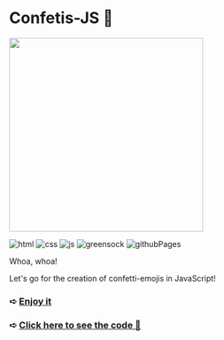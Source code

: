 # Confetis-JS 🍣

<img src="https://github.com/z-bj/Confetis-JS/blob/master/emoji-explosion.gif" width="350" height="auto" />

![html](https://img.shields.io/badge/HTML5-E34F26.svg?style=for-the-badge&logo=HTML5&logoColor=white)
![css](https://img.shields.io/badge/CSS3-1572B6.svg?style=for-the-badge&logo=CSS3&logoColor=white)
![js](https://img.shields.io/badge/JavaScript-F7DF1E.svg?style=for-the-badge&logo=JavaScript&logoColor=black)
![greensock](https://img.shields.io/badge/GreenSock-88CE02.svg?style=for-the-badge&logo=GreenSock&logoColor=white)
![githubPages](https://img.shields.io/badge/GitHub%20Pages-222222.svg?style=for-the-badge&logo=GitHub-Pages&logoColor=white)


Whoa, whoa!

Let's go for the creation of confetti-emojis in JavaScript! 


### ➪ [Enjoy it](https://z-bj.github.io/Confetis-JS/) 

### ➪ [Click here to see the code 👀](https://github.com/z-bj/Confetis-JS/blob/master/app.js)
